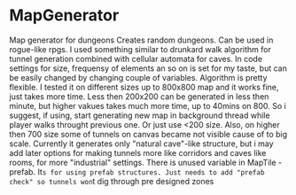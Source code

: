 # MapGenerator 
Map generator for dungeons 
Creates random dungeons. Can be used in rogue-like rpgs. 
I used something similar to drunkard walk algorithm for tunnel generation combined with cellular automata for caves. 
In code settings for size, frequensy of elements an so on is set for my taste, but can be easily changed by changing couple of variables. Algorithm is pretty flexible. 
I tested it on different sizes up to 800x800 map and it works fine, just takes more time. Less then 200x200 can be generated in less then minute, but higher vakues takes much more time, up to 40mins on 800. So i suggest, if using, start generating new map in background thread while player walks throught previous one. Or just use <200 size. Also, on higher then 700 size some of tunnels on canvas became not visible cause of to big scale. 
Currently it generates only "natural cave"-like structure, but i may add later options for making tunnels more like corridors and caves like rooms, for more "industrial" settings. There is unused variable in MapTile - prefab. It`s for using prefab structures. Just needs to add "prefab check" so tunnels won`t dig through pre designed zones
